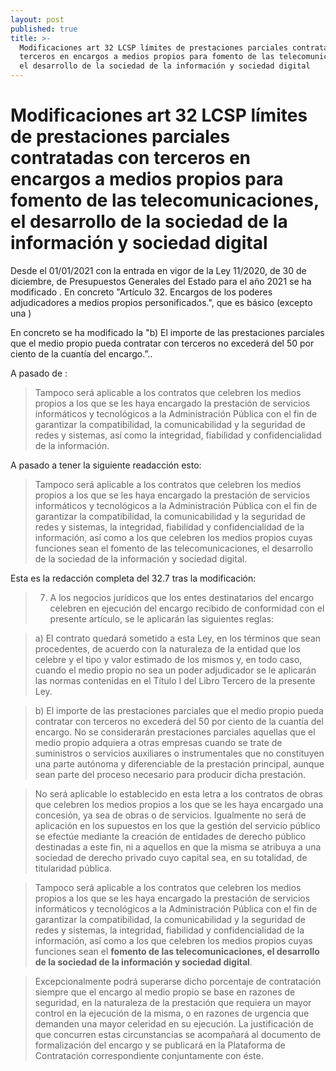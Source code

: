 ```yaml
---
layout: post
published: true
title: >-
  Modificaciones art 32 LCSP límites de prestaciones parciales contratadas con
  terceros en encargos a medios propios para fomento de las telecomunicaciones,
  el desarrollo de la sociedad de la información y sociedad digital
---
```

# Modificaciones art 32 LCSP límites de prestaciones parciales contratadas con terceros en encargos a medios propios para fomento de las telecomunicaciones, el desarrollo de la sociedad de la información y sociedad digital

Desde el 01/01/2021 con la entrada en vigor de la Ley 11/2020, de 30 de diciembre, de Presupuestos Generales del Estado para el año 2021 se ha modificado . En concreto "Artículo 32. Encargos de los poderes adjudicadores a medios propios personificados.", que es básico (excepto una )

En concreto se ha modificado la "b) El importe de las prestaciones parciales que el medio propio pueda contratar con terceros no excederá del 50 por ciento de la cuantía del encargo.”..

A pasado de :

> Tampoco será aplicable a los contratos que celebren los medios propios a los que se les haya encargado la prestación de servicios informáticos y tecnológicos a la Administración Pública con el fin de garantizar la compatibilidad, la comunicabilidad y la seguridad de redes y sistemas, así como la integridad, fiabilidad y confidencialidad de la información.


A pasado a tener la siguiente readacción esto:

> Tampoco será aplicable a los contratos que celebren los medios propios a los que se les haya encargado la prestación de servicios informáticos y tecnológicos a la Administración Pública con el fin de garantizar la compatibilidad, la comunicabilidad y la seguridad de redes y sistemas, la integridad, fiabilidad y confidencialidad de la información, así como a los que celebren los medios propios cuyas funciones sean el fomento de las telecomunicaciones, el desarrollo de la sociedad de la información y sociedad digital.

Esta es la redacción completa del 32.7 tras la modificación: 

> 7. A los negocios jurídicos que los entes destinatarios del encargo celebren en ejecución del encargo recibido de conformidad con el presente artículo, se le aplicarán las siguientes reglas:

> a) El contrato quedará sometido a esta Ley, en los términos que sean procedentes, de acuerdo con la naturaleza de la entidad que los celebre y el tipo y valor estimado de los mismos y, en todo caso, cuando el medio propio no sea un poder adjudicador se le aplicarán las normas contenidas en el Título I del Libro Tercero de la presente Ley.

> b) El importe de las prestaciones parciales que el medio propio pueda contratar con terceros no excederá del 50 por ciento de la cuantía del encargo. No se considerarán prestaciones parciales aquellas que el medio propio adquiera a otras empresas cuando se trate de suministros o servicios auxiliares o instrumentales que no constituyen una parte autónoma y diferenciable de la prestación principal, aunque sean parte del proceso necesario para producir dicha prestación.

> No será aplicable lo establecido en esta letra a los contratos de obras que celebren los medios propios a los que se les haya encargado una concesión, ya sea de obras o de servicios. Igualmente no será de aplicación en los supuestos en los que la gestión del servicio público se efectúe mediante la creación de entidades de derecho público destinadas a este fin, ni a aquellos en que la misma se atribuya a una sociedad de derecho privado cuyo capital sea, en su totalidad, de titularidad pública.

> Tampoco será aplicable a los contratos que celebren los medios propios a los que se les haya encargado la prestación de servicios informáticos y tecnológicos a la Administración Pública con el fin de garantizar la compatibilidad, la comunicabilidad y la seguridad de redes y sistemas, la integridad, fiabilidad y confidencialidad de la información, así como a los que celebren los medios propios cuyas funciones sean el **fomento de las telecomunicaciones, el desarrollo de la sociedad de la información y sociedad digital**.

> Excepcionalmente podrá superarse dicho porcentaje de contratación siempre que el encargo al medio propio se base en razones de seguridad, en la naturaleza de la prestación que requiera un mayor control en la ejecución de la misma, o en razones de urgencia que demanden una mayor celeridad en su ejecución. La justificación de que concurren estas circunstancias se acompañará al documento de formalización del encargo y se publicará en la Plataforma de Contratación correspondiente conjuntamente con éste.
